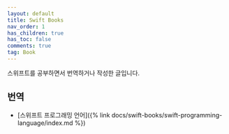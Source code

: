 ```yaml
---
layout: default
title: Swift Books
nav_order: 1
has_children: true
has_toc: false
comments: true
tag: Book
---
```


스위프트를 공부하면서 번역하거나 작성한 글입니다.

## 번역

* [스위프트 프로그래밍 언어]({% link docs/swift-books/swift-programming-language/index.md %})